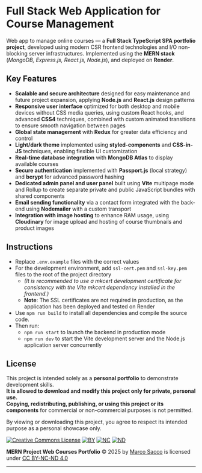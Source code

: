# Full Stack Web Application for Course Management

Web app to manage online courses — a **Full Stack TypeScript SPA portfolio project**, developed using modern CSR frontend technologies and I/O non-blocking server infrastructures. Implemented using the **MERN stack** (_MongoDB, Express.js, React.js, Node.js_), and deployed on **Render**.

## Key Features

- **Scalable and secure architecture** designed for easy maintenance and future project expansion, applying **Node.js** and **React.js** design patterns 
- **Responsive user interface** optimized for both desktop and mobile devices without CSS media queries, using custom React hooks, and advanced **CSS4** techniques, combined with custom animated transitions to ensure smooth navigation between pages
- **Global state management** with **Redux** for greater data efficiency and control  
- **Light/dark theme** implemented using **styled-components** and **CSS-in-JS** techniques, enabling flexible UI customization  
- **Real-time database integration** with **MongoDB Atlas** to display available courses  
- **Secure authentication** implemented with **Passport.js** (local strategy) and **bcrypt** for advanced password hashing  
- **Dedicated admin panel and user panel** built using **Vite** multipage mode and Rollup to create separate private and public JavaScript bundles with shared components
- **Email sending functionality** via a contact form integrated with the back-end using **Nodemailer** with a custom transport 
- **Integration with image hosting** to enhance RAM usage, using **Cloudinary** for image upload and hosting of course thumbnails and product images  


## Instructions

- Replace `.env.example` files with the correct values  
- For the development environment, add `ssl-cert.pem` and `ssl-key.pem` files to the root of the project directory  
  - _(It is recommended to use a mkcert development certificate for consistency with the Vite mkcert dependency installed in the frontend.)_  
  - **Note**: The SSL certificates are not required in production, as the application has been deployed and tested on Render  
- Use `npm run build` to install all dependencies and compile the source code. 
- Then run:
  - `npm run start` to launch the backend in production mode  
  - `npm run dev` to start the Vite development server and the Node.js application server concurrently 

## License

This project is intended solely as a **personal portfolio** to demonstrate development skills.  
**It is allowed to download and modify this project only for private, personal use.**  
**Copying, redistributing, publishing, or using this project or its components** for commercial or non-commercial purposes is not permitted.

By viewing or downloading this project, you agree to respect its intended purpose as a personal showcase only.

[![Creative Commons License](https://mirrors.creativecommons.org/presskit/icons/cc.svg)](https://creativecommons.org/licenses/by-nc-nd/4.0/)
[![BY](https://mirrors.creativecommons.org/presskit/icons/by.svg)](https://creativecommons.org/licenses/by-nc-nd/4.0/)
[![NC](https://mirrors.creativecommons.org/presskit/icons/nc.svg)](https://creativecommons.org/licenses/by-nc-nd/4.0/)
[![ND](https://mirrors.creativecommons.org/presskit/icons/nd.svg)](https://creativecommons.org/licenses/by-nc-nd/4.0/)

**MERN Project Web Courses Portfolio** © 2025 by [Marco Sacco](https://github.com/marco02Dev) is licensed under [CC BY-NC-ND 4.0](https://creativecommons.org/licenses/by-nc-nd/4.0/)

--- 
